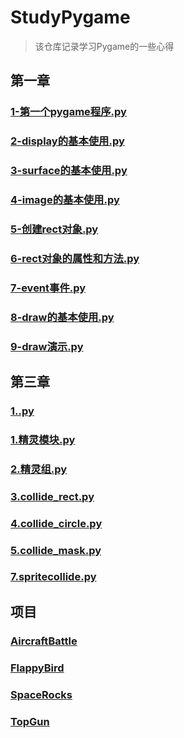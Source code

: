 # StudyPygame
> 该仓库记录学习Pygame的一些心得

## 第一章
### [1-第一个pygame程序.py](第一章代码\1-第一个pygame程序.py)
### [2-display的基本使用.py](第一章代码/2-display的基本使用.py)
### [3-surface的基本使用.py](第一章代码\3-surface的基本使用.py)
### [4-image的基本使用.py](第一章代码\4-image的基本使用.py)
### [5-创建rect对象.py](第一章代码\5-创建rect对象.py)
### [6-rect对象的属性和方法.py](第一章代码\6-rect对象的属性和方法.py)
### [7-event事件.py](第一章代码\7-event事件.py)
### [8-draw的基本使用.py](第一章代码\8-draw的基本使用.py)
### [9-draw演示.py](第一章代码\9-draw演示.py)
## 第三章
### [1..py](第三章代码\1..py)
### [1.精灵模块.py](第三章代码\1.精灵模块.py)
### [2.精灵组.py](第三章代码\2.精灵组.py)
### [3.collide_rect.py](第三章代码\3.collide_rect.py)
### [4.collide_circle.py](第三章代码\4.collide_circle.py)
### [5.collide_mask.py](第三章代码\5.collide_mask.py)
### [7.spritecollide.py](第三章代码\7.spritecollide.py])
## 项目
### [AircraftBattle](项目实战代码\AircraftBattle\main.py)
### [FlappyBird](项目实战代码\FlappyBird\main.py)
### [SpaceRocks](项目实战代码\SpaceRocks\main.py)
### [TopGun](项目实战代码\TopGun\main.py)

